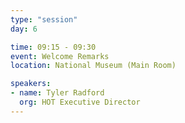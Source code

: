 ```yaml
---
type: "session"
day: 6

time: 09:15 - 09:30
event: Welcome Remarks
location: National Museum (Main Room)

speakers:
- name: Tyler Radford
  org: HOT Executive Director
---
```

